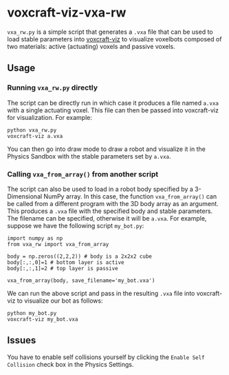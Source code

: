 # voxcraft-viz-vxa-rw

`vxa_rw.py` is a simple script that generates a `.vxa` file that can be used to load stable parameters into [voxcraft-viz](https://github.com/voxcraft/voxcraft-viz) to visualize voxelbots composed of two materials: active (actuating) voxels and passive voxels. 

## Usage

### Running `vxa_rw.py` directly

The script can be directly run in which case it produces a file named `a.vxa` with a single actuating voxel. This file can then be passed into voxcraft-viz for visualization. For example:

```
python vxa_rw.py
voxcraft-viz a.vxa
```

You can then go into draw mode to draw a robot and visualize it in the Physics Sandbox with the stable parameters set by `a.vxa`.

### Calling `vxa_from_array()` from another script

The script can also be used to load in a robot body specified by a 3-Dimensional NumPy array. In this case, the function `vxa_from_array()` can be called from a different program with the 3D body array as an argument. This produces a `.vxa` file with the specified body and stable parameters. The filename can be specified, otherwise it will be `a.vxa`. For example, suppose we have the following script `my_bot.py`:

```
import numpy as np
from vxa_rw import vxa_from_array

body = np.zeros((2,2,2)) # body is a 2x2x2 cube
body[:,:,0]=1 # bottom layer is active 
body[:,:,1]=2 # top layer is passive

vxa_from_array(body, save_filename='my_bot.vxa')
```

We can run the above script and pass in the resulting `.vxa` file into voxcraft-viz to visualize our bot as follows:

```
python my_bot.py
voxcraft-viz my_bot.vxa
```

## Issues

You have to enable self collisions yourself by clicking the `Enable Self Collision` check box in the Physics Settings. 
